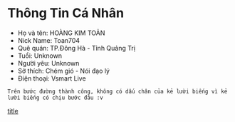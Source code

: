 # Thông Tin Cá Nhân
- Họ và tên: HOÀNG KIM TOẢN
- Nick Name: Toan704
- Quê quán: TP.Đông Hà - Tỉnh Quảng Trị
- Tuổi: Unknown
- Người yêu: Unknown
- Sở thích: Chém gió - Nói đạo lý
- Điện thoại: Vsmart Live
```
Trên bước đường thành công, không có dấu chân của kẻ lười biếng vì kẻ lười biếng có chịu bước đâu :v
```

[title](https://user-images.githubusercontent.com/67217560/88617589-397d4d00-d0c1-11ea-8540-64253c0e1649.png)
